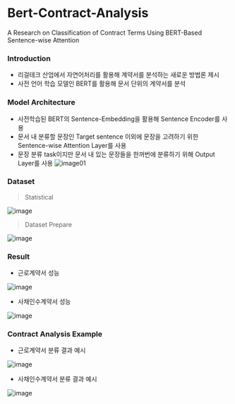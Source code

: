 # Bert-Contract-Analysis
A Research on Classification of Contract Terms Using BERT-Based Sentence-wise Attention

### Introduction
- 리걸테크 산업에서 자연어처리를 활용해 계약서를 분석하는 새로운 방법론 제시
- 사전 언어 학습 모델인 BERT를 활용해 문서 단위의 계약서를 분석

### Model Architecture
- 사전학습된 BERT의 Sentence-Embedding을 활용해 Sentence Encoder를 사용
- 문서 내 분류할 문장인 Target sentence 이외에 문장을 고려하기 위한 Sentence-wise Attention Layer를 사용
- 문장 분류 task이지만 문서 내 있는 문장들을 한꺼번에 분류하기 위해 Output Layer를 사용
![image01](https://user-images.githubusercontent.com/37866322/102349036-0b53c780-3fe6-11eb-8ff0-001d3969bd88.png)

### Dataset
> Statistical

![image](https://user-images.githubusercontent.com/37866322/102349685-10654680-3fe7-11eb-867c-c9af74f7f053.png)
> Dataset Prepare

![image](https://user-images.githubusercontent.com/37866322/102350101-ba44d300-3fe7-11eb-8a03-c269a88604f3.png)


### Result
- 근로계약서 성능

![image](https://user-images.githubusercontent.com/37866322/102349879-61753a80-3fe7-11eb-8fb5-48b5284f15f3.png)
- 사채인수계약서 성능

![image](https://user-images.githubusercontent.com/37866322/102350264-fd9f4180-3fe7-11eb-84d5-74351d1fedee.png)

### Contract Analysis Example
- 근로계약서 분류 결과 예시

![image](https://user-images.githubusercontent.com/37866322/102350503-5e2e7e80-3fe8-11eb-880d-37786f35932b.png)

- 사채인수계약서 분류 결과 예시

![image](https://user-images.githubusercontent.com/37866322/102350558-70102180-3fe8-11eb-92e9-185b7ae97bed.png)

